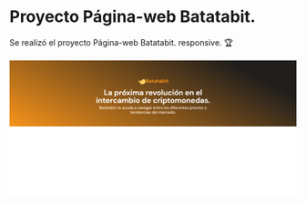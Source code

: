 # Proyecto Página-web Batatabit.
Se realizó el proyecto Página-web Batatabit. responsive.  🏆 <br><br>
<img src="img/pweb.png" alt="Proyecto Página-web Batatabit|Front-end developer| tecnologías utilizadas HTML, Css y Flexbox.">
